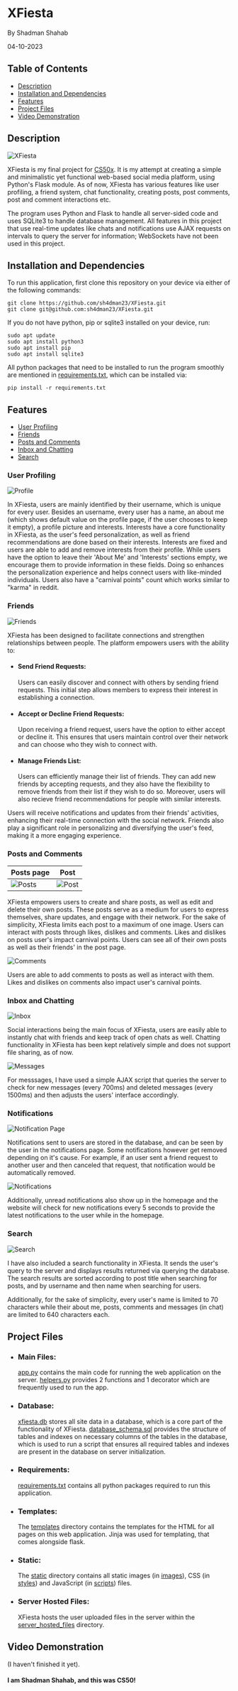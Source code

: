 # XFiesta
By Shadman Shahab

04-10-2023

## Table of Contents
- [Description](#description)
- [Installation and Dependencies](#installation-and-dependencies)
- [Features](#features)
- [Project Files](#project-files)
- [Video Demonstration](#video-demonstration)

## Description
![XFiesta](readme_images/home.jpg)

XFiesta is my final project for [CS50x](https://www.edx.org/learn/computer-science/harvard-university-cs50-s-introduction-to-computer-science). It is my attempt at creating a simple and minimalistic yet functional web-based social media platform, using Python's Flask module. As of now, XFiesta has various features like user profiling, a friend system, chat functionality, creating posts, post comments, post and comment interactions etc.

The program uses Python and Flask to handle all server-sided code and uses SQLite3 to handle database management. All features in this project that use real-time updates like chats and notifications use AJAX requests on intervals to query the server for information; WebSockets have not been used in this project.

## Installation and Dependencies
To run this application, first clone this repository on your device via either of the following commands:
```
git clone https://github.com/sh4dman23/XFiesta.git
git clone git@github.com:sh4dman23/XFiesta.git
```
If you do not have python, pip or sqlite3 installed on your device, run:
```
sudo apt update
sudo apt install python3
sudo apt install pip
sudo apt install sqlite3
```
All python packages that need to be installed to run the program smoothly are mentioned in [requirements.txt](requirements.txt), which can be installed via:
```
pip install -r requirements.txt
```

## Features
<ul>
    <li><a href="#user-profiling">User Profiling</a></li>
    <li><a href="#friends">Friends</a></li>
    <li><a href="#posts-and-comments">Posts and Comments</a></li>
    <li><a href="#inbox-and-chatting">Inbox and Chatting</a></li>
    <li><a href="#search">Search</a></li>
</ul>

### User Profiling
![Profile](readme_images/profile.png)

In XFiesta, users are mainly identified by their username, which is unique for every user. Besides an username, every user has a name, an about me (which shows default value on the profile page, if the user chooses to keep it empty), a profile picture and interests. Interests have a core functionality in XFiesta, as the user's feed personalization, as well as friend recommendations are done based on their interests. Interests are fixed and users are able to add and remove interests from their profile. While users have the option to leave their 'About Me' and 'Interests' sections empty, we encourage them to provide information in these fields. Doing so enhances the personalization experience and helps connect users with like-minded individuals. Users also have a "carnival points" count which works similar to "karma" in reddit.

### Friends
![Friends](readme_images/friends.png)

XFiesta has been designed to facilitate connections and strengthen relationships between people. The platform empowers users with the ability to:

- #### Send Friend Requests:
    Users can easily discover and connect with others by sending friend requests. This initial step allows members to express their interest in establishing a connection.

- #### Accept or Decline Friend Requests:
    Upon receiving a friend request, users have the option to either accept or decline it. This ensures that users maintain control over their network and can choose who they wish to connect with.

- #### Manage Friends List:
    Users can efficiently manage their list of friends. They can add new friends by accepting requests, and they also have the flexibility to remove friends from their list if they wish to do so. Moreover, users will also recieve friend recommendations for people with similar interests.

Users will receive notifications and updates from their friends' activities, enhancing their real-time connection with the social network. Friends also play a significant role in personalizing and diversifying the user's feed, making it a more engaging experience.

### Posts and Comments
| Posts page                                   | Post                                         |
| -------------------------------------------- | -------------------------------------------- |
| ![Posts](readme_images/posts.png)            |  ![Post](readme_images/post.png)             |

 XFiesta empowers users to create and share posts, as well as edit and delete their own posts. These posts serve as a medium for users to express themselves, share updates, and engage with their network. For the sake of simplicity, XFiesta limits each post to a maximum of one image. Users can interact with posts through likes, dislikes and comments. Likes and dislikes on posts user's impact carnival points. Users can see all of their own posts as well as their friends' in the post page.

![Comments](readme_images/comments.png)

 Users are able to add comments to posts as well as interact with them. Likes and dislikes on comments also impact user's carnival points.

 ### Inbox and Chatting
 ![Inbox](readme_images/inbox.png)

Social interactions being the main focus of XFiesta, users are easily able to instantly chat with friends and keep track of open chats as well. Chatting functionality in XFiesta has been kept relatively simple and does not support file sharing, as of now.

![Messages](readme_images/messages.png)

For messsages, I have used a simple AJAX script that queries the server to check for new messages (every 700ms) and deleted messages (every 1500ms) and then adjusts the users' interface accordingly.

### Notifications
![Notification Page](readme_images/notification_page.png)

Notifications sent to users are stored in the database, and can be seen by the user in the notifications page. Some notifications however get removed depending on it's cause. For example, if an user sent a friend request to another user and then canceled that request, that notification would be automatically removed.

![Notifications](readme_images/notifications.png)

Additionally, unread notifications also show up in the homepage and the website will check for new notifications every 5 seconds to provide the latest notifications to the user while in the homepage.

### Search
![Search](readme_images/search.png)

I have also included a search functionality in XFiesta. It sends the user's query to the server and displays results returned via querying the database. The search results are sorted according to post title when searching for posts, and by username and then name when searching for users.

Additionally, for the sake of simplicity, every user's name is limited to 70 characters while their about me, posts, comments and messages (in chat) are limited to 640 characters each.

## Project Files
- ### Main Files:
    [app.py](app.py) contains the main code for running the web application on the server. [helpers.py](helpers.py) provides 2 functions and 1 decorator which are frequently used to run the app.

- ### Database:
    [xfiesta.db](xfiesta.db) stores all site data in a database, which is a core part of the functionality of XFiesta. [database_schema.sql](database_schema.sql) provides the structure of tables and indexes on necessary columns of the tables in the database, which is used to run a script that ensures all required tables and indexes are present in the database on server initialization.

- ### Requirements:
    [requirements.txt](requirements.txt) contains all python packages required to run this application.

- ### Templates:
    The [templates](/templates) directory contains the templates for the HTML for all pages on this web application. Jinja was used for templating, that comes alongside flask.

- ### Static:
    The [static](/static) directory contains all static images (in [images](/static/images)), CSS (in [styles](/static/styles)) and JavaScript (in [scripts](/static/scripts)) files.

- ### Server Hosted Files:
    XFiesta hosts the user uploaded files in the server within the [server_hosted_files](/server_hosted_files) directory.

## Video Demonstration
(I haven't finished it yet).     

#### I am Shadman Shahab, and this was CS50!
